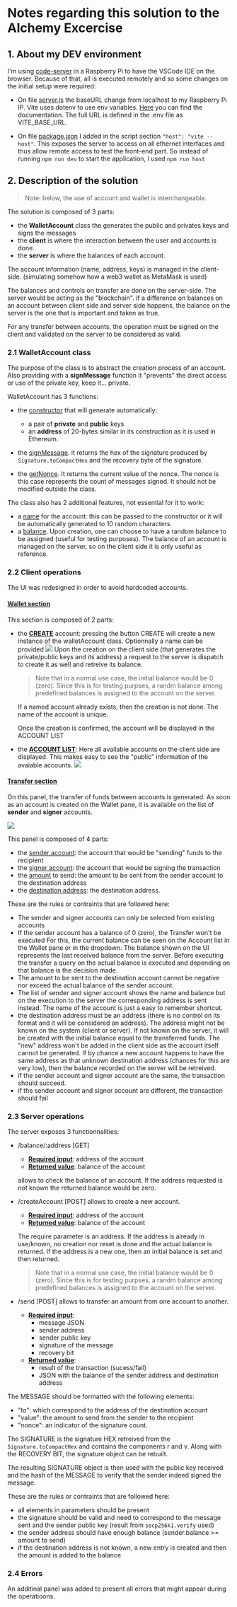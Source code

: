 # Notes regarding this solution to the Alchemy Excercise

## 1. About my DEV environment
I'm using [code-server](https://github.com/coder/code-server) in a Raspberry Pi to have the VSCode IDE on the browser. Because of that, all is executed remotely and so some changes on the initial setup were required:
 + On file [server.js](./client/src/utils/server.js) the baseURL change from localhost to my Raspberry Pi IP. Vite uses dotenv to use env variables. [Here](https://vitejs.dev/guide/env-and-mode.html) you can find the documentation. The full URL is defined in the .env file as VITE_BASE_URL.

 + On file [package.json](./client/package.json) I added in the script section `"host": "vite --host"`.
 This exposes the server to access on all ethernet interfaces and thus allow remote access to test the front-end part. So instead of running `npm run dev` to start the application, I used `npm run host` 

## 2. Description of the solution
> Note: below, the use of account and wallet  is interchangeable. 

The solution is composed of 3 parts:
 + the **WalletAccount** class the generates the public and privates keys and signs the messages
 + the **client** is where the interaction between the user and accounts is done.
 + the **server** is where the balances of each account.

The account information (name, address, keys) is managed in the client-side. (simulating somehow how a web3 wallet as MetaMask is used)

The balances and controls on transfer are done on the server-side. The server would be acting as the "blockchain". if a difference on balances on an account between client side and server side happens, the balance on the server is the one that is important and taken as true.

For any transfer between accounts, the operation must be signed on the client and validated on the server to be considered as valid.

### 2.1 WalletAccount class
The purpose of the class is to abstract the creation process of an account. Also providing with a **signMessage** function it "prevents" the direct access or use of the private key, keep it... private.

WalletAccount has 3 functions: 
 + the <u>constructor</u> that will generate automatically:
    + a pair of **private** and **public** keys
    + an **address** of 20-bytes similar in its construction as it is used in Ethereum.

 + the <u>signMessage</u>. it returns the hex of the signature produced by `Signature.toCompactHex` and the recovery byte of the signature.

 + the <u>getNonce</u>. It returns the current value of the nonce. The nonce is this case represents the count of messages signed. It should not be modified outside the class.

The class also has 2 additional features, not essential for it to work:
 + a <u>name</u> for the account: this can be passed to the constructor or it will be automatically generated to 10 random characters. 
 + a <u>balance</u>. Upon creation, one can choose to have a random balance to be assigned (useful for testing purposes). The balance of an account is managed on the server, so on the client side it is only useful as reference. 


### 2.2 Client operations
The UI was redesigned in order to avoid hardcoded accounts.

#### <u>Wallet section</u>
This section is composed of 2 parts:
 - the **<u>CREATE</u>** account: pressing the button CREATE will create a new instance of the walletAccount class. Optionnally a name can be provided
  ![](./client/images/ECDSA%20Node_Wallet_Create.png)
  Upon the creation on the client side (that generates the private/public keys and its address) a request to the server is dispatch to create it as well and retreive its balance.
    > Note that in a normal use case, the initial balance would be 0 (zero). Since this is for testing purpses, a randm balance among predefined balances is assigned to the account on the server.

    If a named account already exists, then the creation is not done. The name of the account is unique.

    Once the creation is confirmed, the account will be displayed in the ACCOUNT LIST

 - the **<u>ACCOUNT LIST</u>**: Here all available accounts on the client side are displayed.
 This makes easy to see the "public" information of the avaiable accounts. 
    ![](./client/images/ECDSA%20Node_Wallet_List.png)
  
#### <u>Transfer section</u>
On this panel, the transfer of funds between accounts is generated.
As soon as an account is created on the Wallet pane, it is available on the list of **sender** and **signer** accounts.

![](./client/images/ECDSA%20Node_Transfer.png)

This panel is composed of 4 parts:
- the <u>sender account</u>: the account that would be "sending" funds to the recipient
- the <u>signer account</u>: the account that would be signing the transaction
- the <u>amount</u> to send: the amount to be sent from the sender account to the destination address
- the <u>destination address</u>: the destination address. 

These are the rules or contraints that are followed here:
+ The sender and signer accounts can only be selected from existing accounts
+ If the sender account has a balance of 0 (zero), the Transfer won't be executed
    For this, the current balance can be seen on the Account list in the Wallet pane or in the dropdown.
    The balance shown on the UI represents the last received balance from the server. Before executing the transfer a query on the actual balance is executed and depending on that balance is the decision made.
+ The amount to be sent to the destination account cannot be negative nor exceed the actual balance of the sender account.
+ The list of sender and signer account shows the name and balance but on the execution to the server the corresponding address is sent instead. The name of the account is just a easy to remember shortcut.
+ the destination address must be an address (there is no control on its format and it will be considered an address).
    The address might not be known on the system (client or server). If not known on the server, it will be created with the initial balance equal to the transferred funds.
    The "new" address won't be added in the client side as the account itself cannot be generated. If by chance a new account happens to have the same address as that unknown destination address (chances for this are very low), then the balance recorded on the server will be retreived.
+ if the sender account and signer account are the same, the transaction should succeed.
+ if the sender account and signer account are different, the transaction should fail

### 2.3 Server operations

The server exposes 3 functionnalities:

- /balance/:address [GET]  
    + **<u>Required input</u>**: address of the account
    + **<u>Returned value</u>**: balance of the account

    allows to check the balance of an account. If the address requested is not known the returned balance would be zero.
    
- /createAccount [POST] allows to create a new account.
    + **<u>Required input</u>**: address of the account
    + **<u>Returned value</u>**: balance of the account

     The require parameter is an address. If the address is already in use/known, no creation nor reset is done and the actual balance is returned. If the address is a new one, then an initial balance is set and then returned.
    > Note that in a normal use case, the initial balance would be 0 (zero). Since this is for testing purpses, a randm balance among predefined balances is assigned to the account on the server.


- /send [POST] allows to transfer an amount from one account to another.
    + **<u>Required input</u>**: 
        - message JSON
        - sender address
        - sender public key
        - signature of the message 
        - recovery bit
    + **<u>Returned value</u>**: 
        - result of the transaction (sucess/fail)
        - JSON with the balance of the sender address and destination address 

The MESSAGE should be formatted with the following elements:
- "to": which correspond to the address of the destination account
- "value": the amount to send from the sender to the recipient
- "nonce": an indicator of the signature count. 

The SIGNATURE is the signature HEX retreived from the `Signature.toCompactHex` and contains the components r and v. Along with the RECOVERY BIT, the signature object can be rebuilt.

The resulting SIGNATURE object is then used with the public key received and the hash of the MESSAGE to verify that the sender indeed signed the message.

These are the rules or contraints that are followed here:
- all elements in parameters should be present
- the signature should be valid and need to correspond to the message sent and the sender public key (result from `secp256k1.verify` used)
- the sender address should have enough balance (sender.balance >= amount to send)
- if the destination address is not known, a new entry is created and then the amount is added to the balance

### 2.4 Errors
An additinal panel was added to present all errors that might appear during the operatioons.
